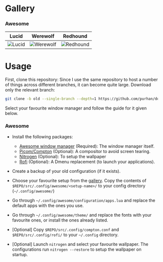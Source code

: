 # Gallery

### Awesome

|Lucid|Werewolf|Redhound|
|-|-|-|
|![Lucid](https://gist.githubusercontent.com/Purhan/56da0def1de841ec07b65137f8cd587c/raw/8e0942bcd9bc35ab4af169dbce51bc9de80c2949/lucid.png)|![Werewolf](https://gist.githubusercontent.com/Purhan/56da0def1de841ec07b65137f8cd587c/raw/8e0942bcd9bc35ab4af169dbce51bc9de80c2949/werewolf.png)|![Redhound](https://gist.githubusercontent.com/Purhan/56da0def1de841ec07b65137f8cd587c/raw/8e0942bcd9bc35ab4af169dbce51bc9de80c2949/redhound.png)|

# Usage

First, clone this repository:
Since I use the same repository to host a number of things across different
branches, it can become quite large. Download only the relevant branch:

```bash
git clone -b old --single-branch --depth=1 https://github.com/purhan/dotfiles
```

Select your favourite window manager and follow the guide for it given below.

### Awesome

- Install the following packages:
    - [Awesome window manager](https://github.com/awesomeWM/awesome) (Required):
        The window manager itself.
    - [Picom/Compton](https://github.com/yshui/picom) (Optional): A compositor to
        avoid screen tearing.
    - [Nitrogen](https://github.com/l3ib/nitrogen) (Optional): To setup the wallpaper
    - [Rofi](https://github.com/davatorium/rofi) (Optional): A Dmenu replacement (to
        launch your applications).

- Create a backup of your old configuration (if it exists).

- Choose your favourite setup from the [gallery](#gallery). Copy the contents
    of `$REPO/src/.config/awesome/<setup-name>/` to your config directory (`~/.config/awesome/`)

- Go through `~/.config/awesome/configuration/apps.lua` and replace the default apps
    with the ones you use.

- Go through `~/.config/awesome/theme/` and replace the fonts with your favourite ones, or
    install the ones already listed.

- [Optional] Copy `$REPO/src/.config/compton.conf` and `$REPO/src/.config/rofi/` to your
    `~/.config` directory.

- [Optional] Launch `nitrogen` and select your favourite wallpaper. The configurations run
    `nitrogen --restore` to setup the wallpaper on startup.
